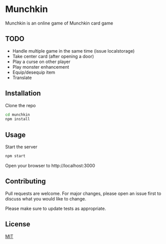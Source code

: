 # Munchkin

Munchkin is an online game of Munchkin card game 

## TODO

* Handle multiple game in the same time (issue localstorage)
* Take center card (after opening a door)
* Play a curse on other player 
* Play monster enhancement
* Equip/desequip item
* Translate

## Installation

Clone the repo

```bash
cd munchkin
npm install
```

## Usage

Start the server
```bash
npm start
```

Open your browser to http://localhost:3000

## Contributing
Pull requests are welcome. For major changes, please open an issue first to discuss what you would like to change.

Please make sure to update tests as appropriate.

## License
[MIT](https://choosealicense.com/licenses/mit/)